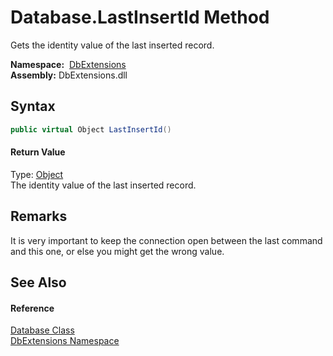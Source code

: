Database.LastInsertId Method
============================
Gets the identity value of the last inserted record.

  **Namespace:**  [DbExtensions][1]  
  **Assembly:** DbExtensions.dll

Syntax
------

```csharp
public virtual Object LastInsertId()
```

#### Return Value
Type: [Object][2]  
The identity value of the last inserted record.

Remarks
-------
 It is very important to keep the connection open between the last command and this one, or else you might get the wrong value. 

See Also
--------

#### Reference
[Database Class][3]  
[DbExtensions Namespace][1]  

[1]: ../README.md
[2]: https://docs.microsoft.com/dotnet/api/system.object
[3]: README.md